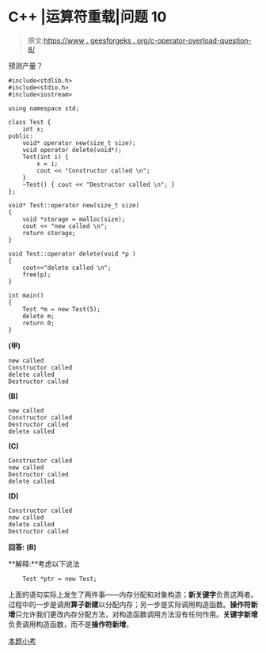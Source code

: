 # C++ |运算符重载|问题 10

> 原文:[https://www . geesforgeks . org/c-operator-overload-question-8/](https://www.geeksforgeeks.org/c-operator-overloading-question-8/)

预测产量？

```
#include<stdlib.h>
#include<stdio.h>
#include<iostream>

using namespace std;

class Test {
    int x;
public:
    void* operator new(size_t size);
    void operator delete(void*);
    Test(int i) {
        x = i;
        cout << "Constructor called \n";
    }
    ~Test() { cout << "Destructor called \n"; }
};

void* Test::operator new(size_t size)
{
    void *storage = malloc(size);
    cout << "new called \n";
    return storage;
}

void Test::operator delete(void *p )
{
    cout<<"delete called \n";
    free(p);
}

int main()
{
    Test *m = new Test(5);
    delete m;
    return 0;
}
```

**(甲)**

```
new called
Constructor called
delete called
Destructor called
```

**(B)**

```
new called
Constructor called
Destructor called
delete called
```

**(C)**

```
Constructor called
new called
Destructor called
delete called
```

**(D)**

```
Constructor called
new called
delete called
Destructor called
```

**回答:** **(B)**

**解释:**考虑以下说法

```
    Test *ptr = new Test;  
```

上面的语句实际上发生了两件事——内存分配和对象构造；**新关键字**负责这两者。过程中的一步是调用**算子新建**以分配内存；另一步是实际调用构造函数。**操作符新增**只允许我们更改内存分配方法，对构造函数调用方法没有任何作用。**关键字新增**负责调用构造函数，而不是**操作符新增**。

[本题小考](https://www.geeksforgeeks.org/quiz-corner-gq/)